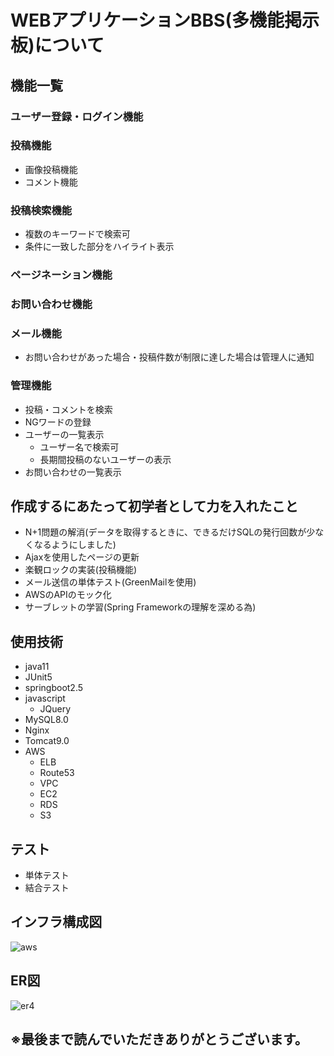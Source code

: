 # WEBアプリケーションBBS(多機能掲示板)について

## 機能一覧
### ユーザー登録・ログイン機能
### 投稿機能
* 画像投稿機能
* コメント機能
### 投稿検索機能
* 複数のキーワードで検索可
* 条件に一致した部分をハイライト表示
### ページネーション機能
### お問い合わせ機能
### メール機能
* お問い合わせがあった場合・投稿件数が制限に達した場合は管理人に通知
### 管理機能
* 投稿・コメントを検索
* NGワードの登録
* ユーザーの一覧表示
    * ユーザー名で検索可
    * 長期間投稿のないユーザーの表示
* お問い合わせの一覧表示

## 作成するにあたって初学者として力を入れたこと
* N+1問題の解消(データを取得するときに、できるだけSQLの発行回数が少なくなるようにしました)
* Ajaxを使用したページの更新
* 楽観ロックの実装(投稿機能)
* メール送信の単体テスト(GreenMailを使用)
* AWSのAPIのモック化
* サーブレットの学習(Spring Frameworkの理解を深める為)

## 使用技術
* java11
* JUnit5
* springboot2.5
* javascript
    * JQuery
* MySQL8.0
* Nginx
* Tomcat9.0
* AWS
    * ELB
    * Route53
    * VPC
    * EC2
    * RDS
    * S3

## テスト
* 単体テスト
* 結合テスト


## インフラ構成図
![aws](https://user-images.githubusercontent.com/91199128/144392129-621d577c-9e0d-4d3c-8239-c16d0ba41050.png)


## ER図
![er4](https://user-images.githubusercontent.com/91199128/144403319-91ed2b26-39d4-4f11-bc8c-60922f12ffa7.png)

## ※最後まで読んでいただきありがとうございます。
